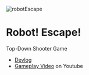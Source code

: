 ![robotEscape](https://user-images.githubusercontent.com/25034289/209422909-a187f57f-6064-4e44-9eb7-07bbf5799cb2.png)

# Robot! Escape!
Top-Down Shooter Game

- [Devlog](https://www.w298.me/posts/robot_escape_01)
- [Gameplay Video](https://www.youtube.com/watch?v=1OnYDUsy9KU) on Youtube
